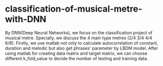 # classification-of-musical-metre-with-DNN
By DNN(Deep Neural Networks), we focus on the classification project of musical metre. Specially, we discuss the 4 main type metres (2/4 3/4 4/4 6/8).
Firstly, we use matlab not only to calculate autocorrelation of constant, duration and melodic but also get phrases' parameter by LBDM model.
After using matlab for creating data matrix and target matrix, we can choose different k_fold_value to decide the number of testing and training data.
